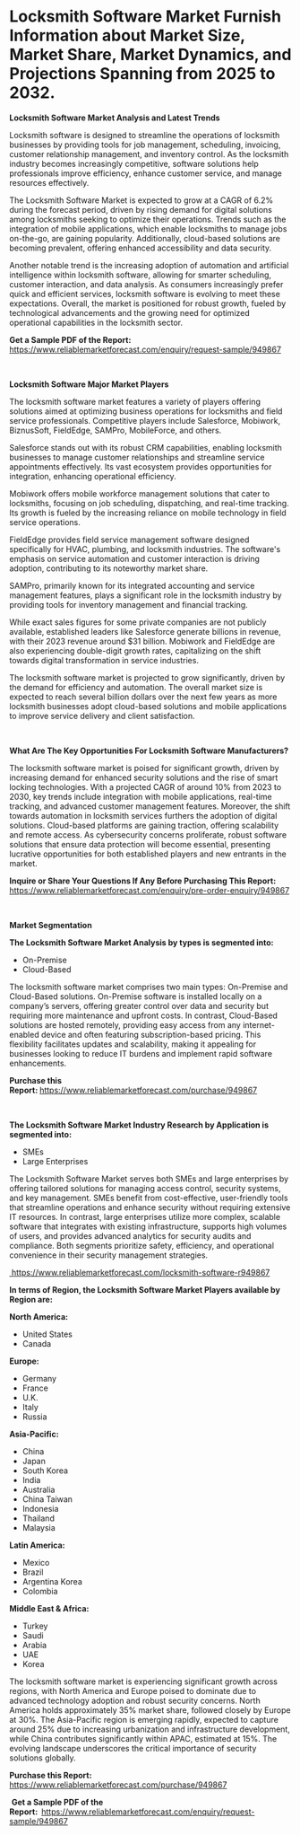 <p><h1>Locksmith Software Market Furnish Information about Market Size, Market Share, Market Dynamics, and Projections Spanning from 2025 to 2032.</h1></p><p><strong>Locksmith Software Market Analysis and Latest Trends</strong></p>
<p><p>Locksmith software is designed to streamline the operations of locksmith businesses by providing tools for job management, scheduling, invoicing, customer relationship management, and inventory control. As the locksmith industry becomes increasingly competitive, software solutions help professionals improve efficiency, enhance customer service, and manage resources effectively.</p><p>The Locksmith Software Market is expected to grow at a CAGR of 6.2% during the forecast period, driven by rising demand for digital solutions among locksmiths seeking to optimize their operations. Trends such as the integration of mobile applications, which enable locksmiths to manage jobs on-the-go, are gaining popularity. Additionally, cloud-based solutions are becoming prevalent, offering enhanced accessibility and data security.</p><p>Another notable trend is the increasing adoption of automation and artificial intelligence within locksmith software, allowing for smarter scheduling, customer interaction, and data analysis. As consumers increasingly prefer quick and efficient services, locksmith software is evolving to meet these expectations. Overall, the market is positioned for robust growth, fueled by technological advancements and the growing need for optimized operational capabilities in the locksmith sector.</p></p>
<p><strong>Get a Sample PDF of the Report:&nbsp;</strong> <a href="https://www.reliablemarketforecast.com/enquiry/request-sample/949867?utm_campaign=2294&utm_medium=2&utm_source=Github&utm_content=ia&utm_term=16042025&utm_id=locksmith-software">https://www.reliablemarketforecast.com/enquiry/request-sample/949867</a></p>
<p>&nbsp;</p>
<p><strong>Locksmith Software Major Market Players</strong></p>
<p><p>The locksmith software market features a variety of players offering solutions aimed at optimizing business operations for locksmiths and field service professionals. Competitive players include Salesforce, Mobiwork, BiznusSoft, FieldEdge, SAMPro, MobileForce, and others. </p><p>Salesforce stands out with its robust CRM capabilities, enabling locksmith businesses to manage customer relationships and streamline service appointments effectively. Its vast ecosystem provides opportunities for integration, enhancing operational efficiency.</p><p>Mobiwork offers mobile workforce management solutions that cater to locksmiths, focusing on job scheduling, dispatching, and real-time tracking. Its growth is fueled by the increasing reliance on mobile technology in field service operations.</p><p>FieldEdge provides field service management software designed specifically for HVAC, plumbing, and locksmith industries. The software's emphasis on service automation and customer interaction is driving adoption, contributing to its noteworthy market share.</p><p>SAMPro, primarily known for its integrated accounting and service management features, plays a significant role in the locksmith industry by providing tools for inventory management and financial tracking.</p><p>While exact sales figures for some private companies are not publicly available, established leaders like Salesforce generate billions in revenue, with their 2023 revenue around $31 billion. Mobiwork and FieldEdge are also experiencing double-digit growth rates, capitalizing on the shift towards digital transformation in service industries.</p><p>The locksmith software market is projected to grow significantly, driven by the demand for efficiency and automation. The overall market size is expected to reach several billion dollars over the next few years as more locksmith businesses adopt cloud-based solutions and mobile applications to improve service delivery and client satisfaction.</p></p>
<p>&nbsp;</p>
<p><strong>What Are The Key Opportunities For Locksmith Software Manufacturers?</strong></p>
<p><p>The locksmith software market is poised for significant growth, driven by increasing demand for enhanced security solutions and the rise of smart locking technologies. With a projected CAGR of around 10% from 2023 to 2030, key trends include integration with mobile applications, real-time tracking, and advanced customer management features. Moreover, the shift towards automation in locksmith services furthers the adoption of digital solutions. Cloud-based platforms are gaining traction, offering scalability and remote access. As cybersecurity concerns proliferate, robust software solutions that ensure data protection will become essential, presenting lucrative opportunities for both established players and new entrants in the market.</p></p>
<p><strong>Inquire or Share Your Questions If Any Before Purchasing This Report:</strong> <a href="https://www.reliablemarketforecast.com/enquiry/pre-order-enquiry/949867?utm_campaign=2294&utm_medium=2&utm_source=Github&utm_content=ia&utm_term=16042025&utm_id=locksmith-software">https://www.reliablemarketforecast.com/enquiry/pre-order-enquiry/949867</a></p>
<p>&nbsp;</p>
<p><strong>Market Segmentation</strong></p>
<p><strong>The Locksmith Software Market Analysis by types is segmented into:</strong></p>
<p><ul><li>On-Premise</li><li>Cloud-Based</li></ul></p>
<p><p>The locksmith software market comprises two main types: On-Premise and Cloud-Based solutions. On-Premise software is installed locally on a company’s servers, offering greater control over data and security but requiring more maintenance and upfront costs. In contrast, Cloud-Based solutions are hosted remotely, providing easy access from any internet-enabled device and often featuring subscription-based pricing. This flexibility facilitates updates and scalability, making it appealing for businesses looking to reduce IT burdens and implement rapid software enhancements.</p></p>
<p><strong>Purchase this Report:&nbsp;</strong><a href="https://www.reliablemarketforecast.com/purchase/949867?utm_campaign=2294&utm_medium=2&utm_source=Github&utm_content=ia&utm_term=16042025&utm_id=locksmith-software">https://www.reliablemarketforecast.com/purchase/949867</a></p>
<p>&nbsp;</p>
<p><strong>The Locksmith Software Market Industry Research by Application is segmented into:</strong></p>
<p><ul><li>SMEs</li><li>Large Enterprises</li></ul></p>
<p><p>The Locksmith Software Market serves both SMEs and large enterprises by offering tailored solutions for managing access control, security systems, and key management. SMEs benefit from cost-effective, user-friendly tools that streamline operations and enhance security without requiring extensive IT resources. In contrast, large enterprises utilize more complex, scalable software that integrates with existing infrastructure, supports high volumes of users, and provides advanced analytics for security audits and compliance. Both segments prioritize safety, efficiency, and operational convenience in their security management strategies.</p></p>
<p><a href="https://www.reliablemarketforecast.com/locksmith-software-r949867?utm_campaign=2294&utm_medium=2&utm_source=Github&utm_content=ia&utm_term=16042025&utm_id=locksmith-software">&nbsp;https://www.reliablemarketforecast.com/locksmith-software-r949867</a></p>
<p><strong>In terms of Region, the Locksmith Software Market Players available by Region are:</strong></p>
<p>
    <p> <strong> North America: </strong>
        <ul>
            <li>United States</li>
            <li>Canada</li>
        </ul>
        </p> 
    <p> <strong> Europe: </strong>
        <ul>
            <li>Germany</li>
            <li>France</li>
            <li>U.K.</li>
            <li>Italy</li>
            <li>Russia</li>
        </ul>
        </p> 
    <p> <strong> Asia-Pacific: </strong>
        <ul>
            <li>China</li>
            <li>Japan</li>
            <li>South Korea</li>
            <li>India</li>
            <li>Australia</li>
            <li>China Taiwan</li>
            <li>Indonesia</li>
            <li>Thailand</li>
            <li>Malaysia</li>
        </ul>
        </p> 
    <p> <strong> Latin America: </strong>
        <ul>
            <li>Mexico</li>
            <li>Brazil</li>
            <li>Argentina Korea</li>
            <li>Colombia</li>
        </ul>
        </p> 
    <p> <strong> Middle East & Africa: </strong>
        <ul>
            <li>Turkey</li>
            <li>Saudi</li>
            <li>Arabia</li>
            <li>UAE</li>
            <li>Korea</li>
        </ul>
    </p>
    </p>
<p><p>The locksmith software market is experiencing significant growth across regions, with North America and Europe poised to dominate due to advanced technology adoption and robust security concerns. North America holds approximately 35% market share, followed closely by Europe at 30%. The Asia-Pacific region is emerging rapidly, expected to capture around 25% due to increasing urbanization and infrastructure development, while China contributes significantly within APAC, estimated at 15%. The evolving landscape underscores the critical importance of security solutions globally.</p></p>
<p><strong>Purchase this Report: </strong><a href="https://www.reliablemarketforecast.com/purchase/949867?utm_campaign=2294&utm_medium=2&utm_source=Github&utm_content=ia&utm_term=16042025&utm_id=locksmith-software">https://www.reliablemarketforecast.com/purchase/949867</a></p>
<p>&nbsp;<strong>Get a Sample PDF of the Report:&nbsp;&nbsp;</strong><a href="https://www.reliablemarketforecast.com/enquiry/request-sample/949867?utm_campaign=2294&utm_medium=2&utm_source=Github&utm_content=ia&utm_term=16042025&utm_id=locksmith-software">https://www.reliablemarketforecast.com/enquiry/request-sample/949867</a></p>
<p><strong></strong></p>
<p><p></p><p></p><p></p></p>